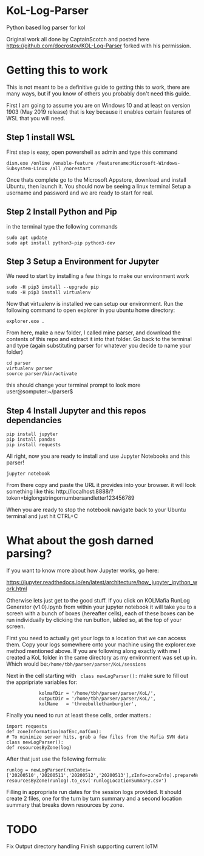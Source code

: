 # KoL-Log-Parser
Python based log parser for kol

Original work all done by CaptainScotch and posted here https://github.com/docrostov/KOL-Log-Parser forked with his permission.

# Getting this to work
This is not meant to be a definitive guide to getting this to work, there are many ways, but if you know of others you probably don't need this guide.

First I am going to assume you are on Windows 10 and at least on version 1903 (May 2019 release) that is key because it enables certain features of WSL that you will need.

## Step 1 install WSL
First step is easy, open powershell as admin and type this command 

```dism.exe /online /enable-feature /featurename:Microsoft-Windows-Subsystem-Linux /all /norestart```

Once thats complete go to the Microsoft Appstore, download and install Ubuntu, then launch it. You should now be seeing a linux terminal  Setup a username and password and we are ready to start for real.

## Step 2 Install Python and Pip

in the terminal type the following commands
```
sudo apt update
sudo apt install python3-pip python3-dev

```

## Step 3 Setup a Environment for Jupyter

We need to start by installing a few things to make our environment work

```
sudo -H pip3 install --upgrade pip
sudo -H pip3 install virtualenv
```

Now that virtualenv is installed we can setup our environment. Run the following command to open explorer in you ubuntu home directory:
```
explorer.exe .
```
From here, make a new folder, I called mine parser, and download the contents of this repo and extract it into that folder. Go back to the terminal and type (again substituting parser for whatever you decide to name your folder)
```
cd parser
virtualenv parser
source parser/bin/activate
```
this should change your terminal prompt to look more user@somputer:~/parser$

## Step 4 Install Jupyter and this repos dependancies
```
pip install jupyter
pip install pandas
pip install requests
```
All right, now you are ready to install and use Jupyter Notebooks and this parser!

```jupyter notebook```

From there copy and paste the URL it provides into your browser. it will look something like this:
http://localhost:8888/?token=biglongstringornumbersandletter123456789

When you are ready to stop the notebook navigate back to your Ubuntu terminal and just hit CTRL+C

# What about the gosh darned parsing?
If you want to know more about how Jupyter works, go here:

https://jupyter.readthedocs.io/en/latest/architecture/how_jupyter_ipython_work.html


Otherwise lets just get to the good stuff.
If you click on KOLMafia RunLog Generator (v1.0).ipynb from within your jupyter notebook it will take you to a screeh with a bunch of boxes (hereafter cells), each of these boxes can be run individually by clicking the run button, labled so, at the top of your screen. 

First you need to actually get your logs to a location that we can access them. Copy your logs somewhere onto your machine using the explorer.exe method mentioned above. If you are following along exactly with me I created a KoL folder in the same directory as my environment was set up in. Which would be:```/home/tbh/parser/parser/KoL/sessions```

Next in the cell starting with ``` class newLogParser():``` make sure to fill out the appripriate variables for:
```
            kolmafDir = '/home/tbh/parser/parser/KoL/',
            outputDir = '/home/tbh/parser/parser/KoL/',
            kolName   = 'threebullethamburgler',
```

Finally you need to run at least these cells, order matters.:
 ```
 import requests
 def zoneInformation(mafEnc,mafCom):
 # To minimize server hits, grab a few files from the Mafia SVN data
 class newLogParser():
 def resourcesByZone(log)
 ```

 After that just use the following formula:
 
 ```
runlog = newLogParser(runDates=['20200510','20200511','20200512','20200513'],zInfo=zoneInfo).prepareNewLog()
resourcesByZone(runlog).to_csv('runlogLocationSummary.csv')
 ```
 Filling in appropriate run dates for the session logs provided. It should create 2 files, one for the turn by turn summary and a second location summary that breaks down resources by zone. 
 
 
 # TODO
 Fix Output directory handling
 Finish supporting current IoTM
